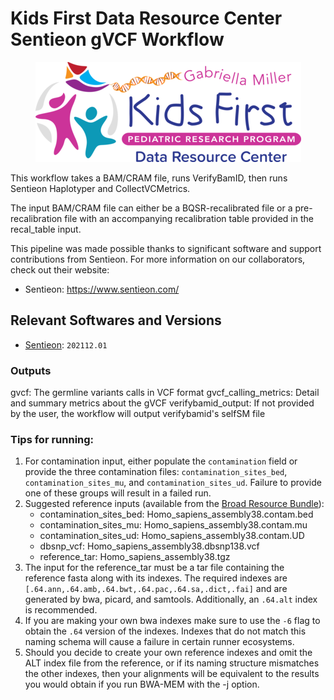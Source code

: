 # Kids First Data Resource Center Sentieon gVCF Workflow

<p align="center">
  <img src="https://github.com/d3b-center/d3b-research-workflows/raw/master/doc/kfdrc-logo-sm.png">
</p>

This workflow takes a BAM/CRAM file, runs VerifyBamID, then runs Sentieon
Haplotyper and CollectVCMetrics.

The input BAM/CRAM file can either be a BQSR-recalibrated file or a
pre-recalibration file with an accompanying recalibration table provided in the
recal_table input.

This pipeline was made possible thanks to significant software and support
contributions from Sentieon. For more information on our collaborators, check
out their website:
- Sentieon: https://www.sentieon.com/

## Relevant Softwares and Versions

- [Sentieon](https://support.sentieon.com/manual/DNAseq_usage/dnaseq/): `202112.01`

### Outputs
gvcf: The germline variants calls in VCF format
gvcf_calling_metrics: Detail and summary metrics about the gVCF
verifybamid_output: If not provided by the user, the workflow will output verifybamid's selfSM file

### Tips for running:
1. For contamination input, either populate the `contamination` field or
   provide the three contamination files: `contamination_sites_bed`,
   `contamination_sites_mu`, and `contamination_sites_ud`. Failure to provide one
   of these groups will result in a failed run.
1. Suggested reference inputs (available from the [Broad Resource Bundle](https://console.cloud.google.com/storage/browser/genomics-public-data/resources/broad/hg38/v0)):
    - contamination_sites_bed: Homo_sapiens_assembly38.contam.bed
    - contamination_sites_mu: Homo_sapiens_assembly38.contam.mu
    - contamination_sites_ud: Homo_sapiens_assembly38.contam.UD
    - dbsnp_vcf: Homo_sapiens_assembly38.dbsnp138.vcf
    - reference_tar: Homo_sapiens_assembly38.tgz
1. The input for the reference_tar must be a tar file containing the reference
   fasta along with its indexes.  The required indexes are
   `[.64.ann,.64.amb,.64.bwt,.64.pac,.64.sa,.dict,.fai]` and are generated by bwa,
   picard, and samtools.  Additionally, an `.64.alt` index is recommended.
1. If you are making your own bwa indexes make sure to use the `-6` flag to
   obtain the `.64` version of the indexes. Indexes that do not match this naming
   schema will cause a failure in certain runner ecosystems.
1. Should you decide to create your own reference indexes and omit the ALT
   index file from the reference, or if its naming structure mismatches the other
   indexes, then your alignments will be equivalent to the results you would
   obtain if you run BWA-MEM with the -j option.
